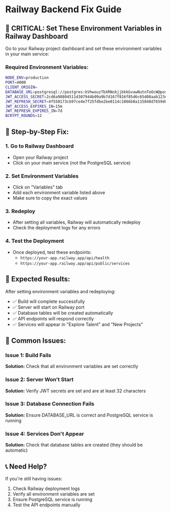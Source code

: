 # Railway Backend Fix Guide

## 🚨 CRITICAL: Set These Environment Variables in Railway Dashboard

Go to your Railway project dashboard and set these environment variables in your main service:

### Required Environment Variables:
```bash
NODE_ENV=production
PORT=4000
CLIENT_ORIGIN=
DATABASE_URL=postgresql://postgres:kVhwouzTbXRNokjjbkkGvowNutnToOcW@postgres-y3hg.railway.internal:5432/railway
JWT_ACCESS_SECRET=2cd6a98804511d307944b09a9b7d167f816f85d6c65d08aab123d03a34317b4d
JWT_REFRESH_SECRET=4f550173cb97ce4e7f25fdbe2be0114c1066b8a115848d7659d82641ef9cee16
JWT_ACCESS_EXPIRES_IN=15m
JWT_REFRESH_EXPIRES_IN=7d
BCRYPT_ROUNDS=12
```

## 🔧 Step-by-Step Fix:

### 1. Go to Railway Dashboard
- Open your Railway project
- Click on your main service (not the PostgreSQL service)

### 2. Set Environment Variables
- Click on "Variables" tab
- Add each environment variable listed above
- Make sure to copy the exact values

### 3. Redeploy
- After setting all variables, Railway will automatically redeploy
- Check the deployment logs for any errors

### 4. Test the Deployment
- Once deployed, test these endpoints:
  - `https://your-app.railway.app/api/health`
  - `https://your-app.railway.app/api/public/services`

## 🎯 Expected Results:

After setting environment variables and redeploying:
- ✅ Build will complete successfully
- ✅ Server will start on Railway port
- ✅ Database tables will be created automatically
- ✅ API endpoints will respond correctly
- ✅ Services will appear in "Explore Talent" and "New Projects"

## 🚨 Common Issues:

### Issue 1: Build Fails
**Solution:** Check that all environment variables are set correctly

### Issue 2: Server Won't Start
**Solution:** Verify JWT secrets are set and are at least 32 characters

### Issue 3: Database Connection Fails
**Solution:** Ensure DATABASE_URL is correct and PostgreSQL service is running

### Issue 4: Services Don't Appear
**Solution:** Check that database tables are created (they should be automatic)

## 📞 Need Help?

If you're still having issues:
1. Check Railway deployment logs
2. Verify all environment variables are set
3. Ensure PostgreSQL service is running
4. Test the API endpoints manually
